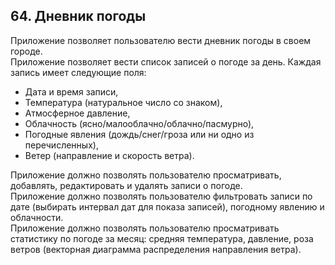 ## 64. Дневник погоды

Приложение позволяет пользователю вести дневник погоды в своем городе.  
Приложение позволяет вести список записей о погоде за день. Каждая запись имеет следующие поля:
* Дата и время записи,
* Температура (натуральное число со знаком),
* Атмосферное давление,
* Облачность (ясно/малооблачно/облачно/пасмурно),
* Погодные явления (дождь/снег/гроза или ни одно из перечисленных),
* Ветер (направление и скорость ветра).

Приложение должно позволять пользователю просматривать, добавлять, редактировать и удалять записи о погоде.  
Приложение должно позволять пользователю фильтровать записи по дате (выбирать интервал дат для показа записей), погодному явлению и облачности.  
Приложение должно позволять пользователю просматривать статистику по погоде за месяц: средняя температура, давление, роза ветров (векторная диаграмма распределения направления ветра).